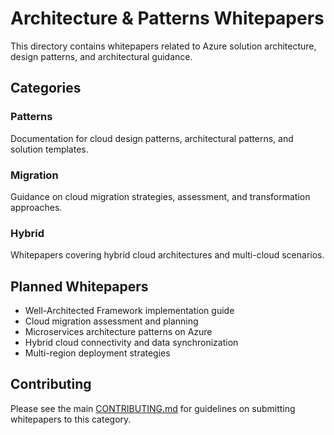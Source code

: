 # Architecture & Patterns Whitepapers

This directory contains whitepapers related to Azure solution architecture, design patterns, and architectural guidance.

## Categories

### Patterns
Documentation for cloud design patterns, architectural patterns, and solution templates.

### Migration
Guidance on cloud migration strategies, assessment, and transformation approaches.

### Hybrid
Whitepapers covering hybrid cloud architectures and multi-cloud scenarios.

## Planned Whitepapers

- Well-Architected Framework implementation guide
- Cloud migration assessment and planning
- Microservices architecture patterns on Azure
- Hybrid cloud connectivity and data synchronization
- Multi-region deployment strategies

## Contributing

Please see the main [CONTRIBUTING.md](../CONTRIBUTING.md) for guidelines on submitting whitepapers to this category.